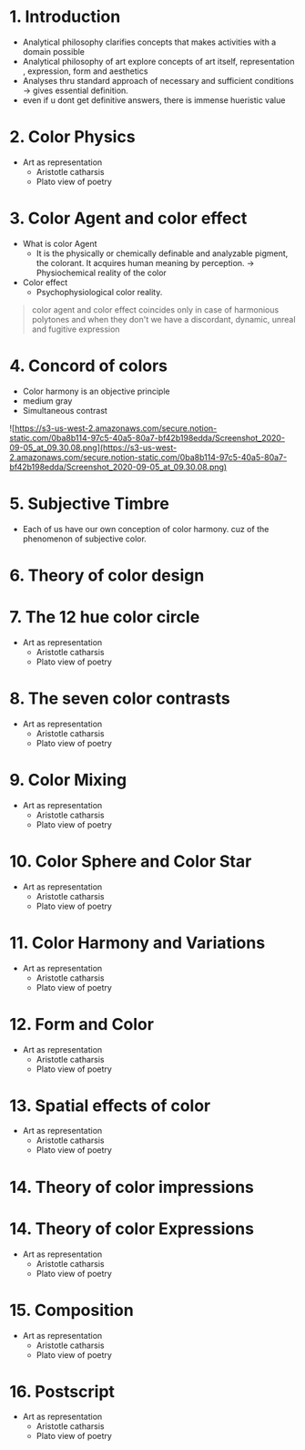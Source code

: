 # 1. Introduction

-   Analytical philosophy clarifies concepts that makes activities with a domain possible
-   Analytical philosophy of art explore concepts of art itself, representation , expression, form and aesthetics
-   Analyses thru standard approach of necessary and sufficient conditions → gives essential definition.
-   even if u dont get definitive answers, there is immense hueristic value

# 2. Color Physics

-   Art as representation
    -   Aristotle catharsis
    -   Plato view of poetry

# 3. Color Agent and color effect

-   What is color Agent
    -   It is the physically or chemically definable and analyzable pigment, the colorant. It acquires human meaning by perception. → Physiochemical reality of the color
-   Color effect
    -   Psychophysiological color reality.

> color agent and color effect coincides only in case of harmonious polytones and when they don't we have a discordant, dynamic, unreal and fugitive expression

# 4. Concord of colors

-   Color harmony is an objective principle
-   medium gray
-   Simultaneous contrast

![https://s3-us-west-2.amazonaws.com/secure.notion-static.com/0ba8b114-97c5-40a5-80a7-bf42b198edda/Screenshot_2020-09-05_at_09.30.08.png](https://s3-us-west-2.amazonaws.com/secure.notion-static.com/0ba8b114-97c5-40a5-80a7-bf42b198edda/Screenshot_2020-09-05_at_09.30.08.png)

# 5. Subjective Timbre

-   Each of us have our own conception of color harmony. cuz of the phenomenon of subjective color.

# 6. Theory of color design

# 7. The 12 hue color circle

-   Art as representation
    -   Aristotle catharsis
    -   Plato view of poetry

# 8. The seven color contrasts

-   Art as representation
    -   Aristotle catharsis
    -   Plato view of poetry

# 9. Color Mixing

-   Art as representation
    -   Aristotle catharsis
    -   Plato view of poetry

# 10. Color Sphere and Color Star

-   Art as representation
    -   Aristotle catharsis
    -   Plato view of poetry

# 11. Color Harmony and Variations

-   Art as representation
    -   Aristotle catharsis
    -   Plato view of poetry

# 12. Form and Color

-   Art as representation
    -   Aristotle catharsis
    -   Plato view of poetry

# 13. Spatial effects of color

-   Art as representation
    -   Aristotle catharsis
    -   Plato view of poetry

# 14. Theory of color impressions

# 14. Theory of color Expressions

-   Art as representation
    -   Aristotle catharsis
    -   Plato view of poetry

# 15. Composition

-   Art as representation
    -   Aristotle catharsis
    -   Plato view of poetry

# 16. Postscript

-   Art as representation
    -   Aristotle catharsis
    -   Plato view of poetry